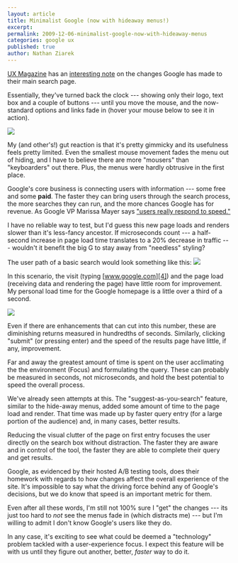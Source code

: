 ```yaml
---
layout: article
title: Minimalist Google (now with hideaway menus!)
excerpt: 
permalink: 2009-12-06-minimalist-google-now-with-hideaway-menus
categories: google ux 
published: true
author: Nathan Ziarek
---
```


[UX Magazine][1] has an [interesting note][2] on the changes Google has made to their main search page.

Essentially, they've turned back the clock --- showing only their logo, text box and a couple of buttons --- until you move the mouse, and the now-standard options and links fade in (hover your mouse below to see it in action).

![](http://media.tumblr.com/tumblr_ku5qp9GGG01qzxpmp.png)

My (and other's!) gut reaction is that it's pretty gimmicky and its usefulness feels pretty limited. Even the smallest mouse movement fades the menu out of hiding, and I have to believe there are more "mousers" than "keyboarders" out there. Plus, the menus were hardly obtrusive in the first place.

Google's core business is connecting users with information --- some free and some **paid**. The faster they can bring users through the search process, the more searches they can run, and the more chances Google has for revenue. As Google VP Marissa Mayer says ["users really respond to speed."][3]

I have no reliable way to test, but I'd guess this new page loads and renders slower than it's less-fancy ancestor. If microseconds count --- a half-second increase in page load time translates to a 20% decrease in traffic --- wouldn't it benefit the big G to stay away from "needless" styling?

The user path of a basic search would look something like this:
![](http://media.tumblr.com/tumblr_ku9atifzdI1qzxpmp.png)

In this scenario, the visit (typing [www.google.com][4]) and the page load (receiving data and rendering the page) have little room for improvement. My personal load time for the Google homepage is a little over a third of a second.

![](http://media.tumblr.com/tumblr_ku9b0kbXtV1qzxpmp.png)

Even if there are enhancements that can cut into this number, these are diminishing returns measured in hundredths of seconds. Similarly, clicking "submit" (or pressing enter) and the speed of the results page have little, if any, improvement.

Far and away the greatest amount of time is spent on the user acclimating the the environment (Focus) and formulating the query. These can probably be measured in seconds, not microseconds, and hold the best potential to speed the overall process.

We've already seen attempts at this. The "suggest-as-you-search" feature, similar to the hide-away menus, added some amount of time to the page load and render. That time was made up by faster query entry (for a large portion of the audience) and, in many cases, better results.

Reducing the visual clutter of the page on first entry focuses the user directly on the search box without distraction. The faster they are aware and in control of the tool, the faster they are able to complete their query and get results.

Google, as evidenced by their hosted A/B testing tools, does their homework with regards to how changes affect the overall experience of the site. It's impossible to say what the driving force behind any of Google's decisions, but we do know that speed is an important metric for them.

Even after all these words, I'm still not 100% sure I "get" the changes --- its just too hard to _not_ see the menus fade in (which distracts me) --- but I'm willing to admit I don't know Google's users like they do.

In any case, it's exciting to see what could be deemed a "technology" problem tackled with a user-experience focus. I expect this feature will be with us until they figure out another, better, _faster_ way to do it.

[1]: http://uxmag.com
[2]: http://uxmag.com/short-news/google039s-magic-trick
[3]: http://glinden.blogspot.com/2006/11/marissa-mayer-at-web-20.html
[4]: http://www.google.com